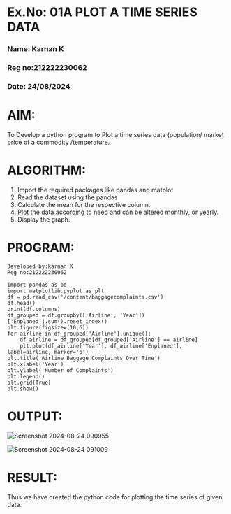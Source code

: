 # Ex.No: 01A PLOT A TIME SERIES DATA
### Name: Karnan K
### Reg no:212222230062
###  Date: 24/08/2024

# AIM:
To Develop a python program to Plot a time series data (population/ market price of a commodity
/temperature.
# ALGORITHM:
1. Import the required packages like pandas and matplot
2. Read the dataset using the pandas
3. Calculate the mean for the respective column.
4. Plot the data according to need and can be altered monthly, or yearly.
5. Display the graph.
# PROGRAM:
```
Developed by:karnan K
Reg no:212222230062
```
```
import pandas as pd
import matplotlib.pyplot as plt
df = pd.read_csv('/content/baggagecomplaints.csv')
df.head()
print(df.columns)
df_grouped = df.groupby(['Airline', 'Year'])['Enplaned'].sum().reset_index()
plt.figure(figsize=(10,6))
for airline in df_grouped['Airline'].unique():
    df_airline = df_grouped[df_grouped['Airline'] == airline]
    plt.plot(df_airline['Year'], df_airline['Enplaned'], label=airline, marker='o')
plt.title('Airline Baggage Complaints Over Time')
plt.xlabel('Year')
plt.ylabel('Number of Complaints')
plt.legend()
plt.grid(True)
plt.show()
```


# OUTPUT:

![Screenshot 2024-08-24 090955](https://github.com/user-attachments/assets/10016a80-88ee-4ab1-942a-44b59bd5a792)


![Screenshot 2024-08-24 091009](https://github.com/user-attachments/assets/f1c9faaf-eeac-4096-845e-5f516898706d)



# RESULT:
Thus we have created the python code for plotting the time series of given data.
